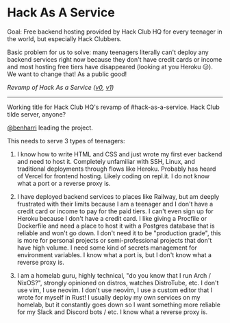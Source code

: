 # Hack As A Service

Goal: Free backend hosting provided by Hack Club HQ for every teenager in the world, but especially Hack Clubbers.

Basic problem for us to solve: many teenagers literally can't deploy any backend services right now because they don't have credit cards or income and most hosting free tiers have disappeared (looking at you Heroku 😔). We want to change that! As a public good!

_Revamp of Hack As a Service ([v0](https://github.com/hackclub/hack-as-a-service-v0), [v1](https://github.com/hack-as-a-service))_

---

Working title for Hack Club HQ's revamp of #hack-as-a-service. Hack Club tilde server, anyone?

[@benharri](https://github.com/benharri) leading the project.

This needs to serve 3 types of teenagers:

1. I know how to write HTML and CSS and just wrote my first ever backend and need to host it. Completely unfamiliar with SSH, Linux, and traditional deployments through flows like Heroku. Probably has heard of Vercel for frontend hosting. Likely coding on repl.it. I do not know what a port or a reverse proxy is.

2. I have deployed backend services to places like Railway, but am deeply frustrated with their limits because I am a teenager and I don't have a credit card or income to pay for the paid tiers. I can't even sign up for Heroku because I don't have a credit card. I like giving a Procfile or Dockerfile and need a place to host it with a Postgres database that is reliable and won't go down. I don't need it to be "production grade", this is more for personal projects or semi-professional projects that don't have high volume. I need some kind of secrets management for environment variables. I know what a port is, but I don't know what a reverse proxy is.

3. I am a homelab guru, highly technical, "do you know that I run Arch / NixOS?", strongly opinioned on distros, watches DistroTube, etc. I don't use vim, I use neovim. I don't use neovim, I use a custom editor that I wrote for myself in Rust! I usually deploy my own services on my homelab, but it constantly goes down so I want something more reliable for my Slack and Discord bots / etc. I know what a reverse proxy is.
